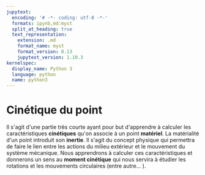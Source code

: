 ```yaml
---
jupytext:
  encoding: '# -*- coding: utf-8 -*-'
  formats: ipynb,md:myst
  split_at_heading: true
  text_representation:
    extension: .md
    format_name: myst
    format_version: 0.13
    jupytext_version: 1.10.3
kernelspec:
  display_name: Python 3
  language: python
  name: python3
---
```

# Cinétique du point

Il s'agit d'une partie très courte ayant pour but d'apprendre à calculer les caractéristiques __cinétiques__ qu'on associe à un point __matériel__. La matérialité d'un point introduit son __inertie__. Il s'agit du concept physique qui permettra de faire le lien entre les actions du milieu extérieur et le mouvement du système mécanique. Nous apprendrons à calculer ces caractéristiques et donnerons un sens au __moment cinétique__ qui nous servira à étudier les rotations et les mouvements circulaires (entre autre... ).

